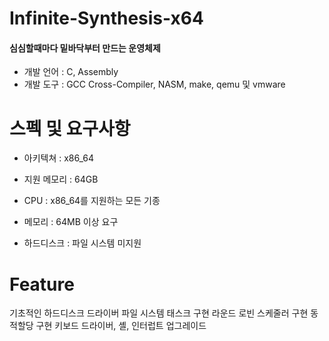 # Infinite-Synthesis-x64
#### 심심할때마다 밑바닥부터 만드는 운영체제 

* 개발 언어 : C, Assembly
* 개발 도구 : GCC Cross-Compiler, NASM, make, qemu 및 vmware

# 스펙 및 요구사항
* 아키텍쳐 : x86_64
* 지원 메모리 : 64GB

* CPU : x86_64를 지원하는 모든 기종
* 메모리 : 64MB 이상 요구
* 하드디스크 : 파일 시스템 미지원

# Feature
기초적인 하드디스크 드라이버
파일 시스템
태스크 구현
라운드 로빈 스케줄러 구현
동적할당 구현
키보드 드라이버, 셸, 인터럽트 업그레이드
